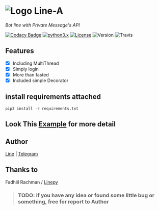 # ![Logo](https://github.com/dyseo/X/blob/master/examples/assets/LINE-sm.png) Line-A
_Bot line with Private Message's API_

[![Codacy Badge](https://api.codacy.com/project/badge/Grade/0c7d8fcc9b084e51bfde2cd0c6425986)](https://app.codacy.com/app/dyseo/A?utm_source=github.com&utm_medium=referral&utm_content=dyseo/A&utm_campaign=Badge_Grade_Dashboard)
[![python3.x](https://img.shields.io/badge/python-3.x-green.svg)](https://www.python.org/downloads/release/python-372/) [![License](https://img.shields.io/badge/MIT-License-blue.svg)](https://opensource.org/licenses/MIT) ![Version](https://img.shields.io/badge/Version-1.1-red.svg) ![Travis](https://travis-ci.org/dyseo/A.svg?branch=master)

## Features
- [x]   Including MultiThread
- [x]   Simply login
- [x]   More than fasted
- [x]   Included simple Decorator

## install requirements attached
`pip3 install -r requirements.txt`

## Look This [Example](https://github.com/dyseo/A/blob/master/bots) for more detail
 
## Author
[Line](line.me/ti/p/~line.bngsad) | [Telegram](t.me/alnyz)

## Thanks to
Fadhiil Rachman / [Linepy](https://github.com/fadhiilrachman/line-py)

>### TODO: if you have any idea or found some little bug or something, free for report to Author
